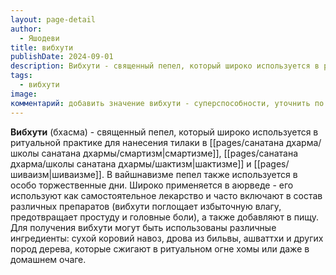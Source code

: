 ```yaml
---
layout: page-detail
author:
  - Яшодеви
title: вибхути
publishDate: 2024-09-01
description: Вибхути - священный пепел, который широко используется в ритуальной практике для нанесения тилаки в смартизме, шактизме и шиваизме. В вайшнавизме пепел также используется в особо торжественные дни.
tags:
  - вибхути
image: 
комментарий: добавить значение вибхути - суперспособности, уточнить по поводу термина бхасма
---
```

**Вибхути** (бхасма) - священный пепел, который широко используется в ритуальной практике для нанесения тилаки в [[pages/санатана дхарма/школы санатана дхармы/смартизм|смартизме]], [[pages/санатана дхарма/школы санатана дхармы/шактизм|шактизме]] и [[pages/шиваизм|шиваизме]]. В вайшнавизме пепел также используется в особо торжественные дни. Широко применяется в аюрведе - его используют как самостоятельное лекарство и часто включают в состав различных препаратов (вибхути поглощает избыточную влагу, предотвращает простуду и головные боли), а также добавляют в пищу. Для получения вибхути могут быть использованы различные ингредиенты: сухой коровий навоз, дрова из бильвы, ашваттхи и других пород дерева, которые сжигают в ритуальном огне хомы или даже в домашнем очаге.

